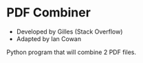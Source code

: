 PDF Combiner
============
- Developed by Gilles (Stack Overflow)
- Adapted by Ian Cowan

Python program that will combine 2 PDF files.
